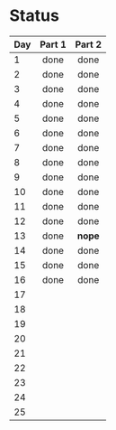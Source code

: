 # Status

| Day  | Part 1 | Part 2 |
| ---  |:------:|:------:|
| 1    | done   | done   |
| 2    | done   | done   |
| 3    | done   | done   |
| 4    | done   | done   |
| 5    | done   | done   |
| 6    | done   | done   |
| 7    | done   | done   |
| 8    | done   | done   |
| 9    | done   | done   |
| 10   | done   | done   |
| 11   | done   | done   |
| 12   | done   | done   |
| 13   | done   | **nope**|
| 14   | done   | done   |
| 15   | done   | done   |
| 16   | done   | done   |
| 17   |        |        |
| 18   |        |        |
| 19   |        |        |
| 20   |        |        |
| 21   |        |        |
| 22   |        |        |
| 23   |        |        |
| 24   |        |        |
| 25   |        |        |